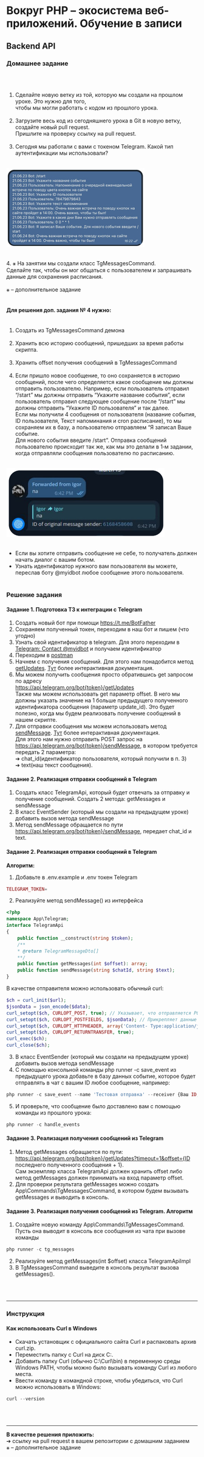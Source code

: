 # Вокруг PHP – экосистема веб-приложений. Обучение в записи
## Backend API
### Домашнее задание

<br><br>
1. Сделайте новую ветку из той, которую мы создали на прошлом уроке. Это нужно для того, <br>
   чтобы мы могли работать с кодом из прошлого урока.<br><br>
2. Загрузите весь код из сегодняшнего урока в Git в новую ветку, создайте новый pull request. <br>
   Пришлите на проверку ссылку на pull request.<br><br>
3. Сегодня мы работали с вами с токеном Telegram. Какой тип аутентификации мы использовали?<br><br>

![](../archives/php-2-1.jpg)

<br>
4. ⚹ На занятии мы создали класс TgMessagesCommand. <br>
   Сделайте так, чтобы он мог общаться с пользователем и запрашивать данные для сохранения расписания. <br><br>
   ⚹ – дополнительное задание <br><br>

#### Для решения доп. задания № 4 нужно:<br><br>
1. Создать из TgMessagesCommand демона<br><br>
2. Хранить всю историю сообщений, пришедших за время работы скрипта.<br><br>
3. Хранить offset получения сообщений в TgMessagesCommand <br><br>
4. Если пришло новое сообщение, то оно сохраняется в историю сообщений, после чего определяется какое
   сообщение мы должны отправить пользователю.
   Например, если пользователь отправил “/start” мы должны отправить “Укажите название события”, если пользователь отправил следующее сообщение после “/start” мы должны отправить “Укажите ID пользователя” и так далее. <br>
    Если мы получили 4 сообщения от пользователя (название события, ID пользователя, Текст напоминания и cron расписание), то мы сохраняем их в базу, а пользователю отправляем “Я записал Ваше событие. <br> 
    Для нового события введите /start”. Отправка сообщений пользователю происходит так же, как мы это делали в 1‑м задании, когда отправляли сообщения пользователю по расписанию.<br><br>

![](../archives/php-2-2.jpg)
<br><br>
* Если вы хотите отправить сообщение не себе, то получатель должен начать диалог с вашим ботом. 
* Узнать идентификатор нужного вам пользователя вы можете, переслав боту @myidbot любое сообщение этого пользователя.
  <br><br>
### Решение задания
#### Задание 1. Подготовка ТЗ к интеграции с Telegram

1. Создать новый бот при помощи https://t.me/BotFather
2. Сохраняем полученный токен, переходим в наш бот и пишем (что угодно)
3. Узнать свой идентификатор в telegram. Для этого переходим в [Telegram: Contact @myidbot](https://t.me/myidbot) и получаем идентификатор
4. Переходим в [postman](https://www.postman.com/)
5. Начнем с получения сообщений. Для этого нам понадобится метод [getUpdates](https://core.telegram.org/bots/api#getupdates). [Тут](https://telegram-bot-sdk.readme.io/reference/getupdates) более интерактивная документация.
6. Мы можем получить сообщения просто обратившись get запросом по адресу <br>
   https://api.telegram.org/bot{token}/getUpdates <br>
   Также мы можем использовать get параметр offset. В него мы должны указать значение на 1 больше
   предыдущего полученного идентификатора сообщения (параметр update_id). Это будет полезно, когда мы будем реализовать получение сообщений в нашем скрипте.
7. Для отправки сообщения мы можем использовать метод [sendMessage](https://core.telegram.org/bots/api#sendmessage). [Тут](https://telegram-bot-sdk.readme.io/reference/sendmessage) более интерактивная документация. <br>
   Для этого нам нужно отправить POST запрос на https://api.telegram.org/bot{token}/sendMessage, в котором требуется передать 2 параметра: <br>
   ➔ chat_id(идентификатор пользователя, который получили в п. 3) <br>
   ➔ text(наш текст сообщения).

#### Задание 2. Реализация отправки сообщений в Telegram

1. Создать класс TelegramApi, который будет отвечать за отправку и получение сообщений. Создать 2 метода: getMessages и sendMessage
2. В класс EventSender (который мы создали на предыдущем уроке) добавить вызов метода sendMessage
3. Метод sendMessage обращается по пути
   https://api.telegram.org/bot{token}/sendMessage, передает chat_id и text.

#### Задание 2. Реализация отправки сообщений в Telegram
**Алгоритм:**
1. Добавьте в .env.example и .env токен Telegram
```php
TELEGRAM_TOKEN=

```
2. Реализуйте метод sendMessage() из интерфейса
```php
<?php
namespace App\Telegram;
interface TelegramApi
{
    public function ＿construct(string $token);
    /**
    * @return TelegramMessageDto[]
    **/    
    public function getMessages(int $offset): array;
    public function sendMessage(string $chatId, string $text);
}
```
В качестве отправителя можно использовать обычный curl:
```php
$ch = curl_init($url);
$jsonData = json_encode($data);
curl_setopt($ch, CURLOPT_POST, true); // Указывает, что отправляется POST запрос
curl_setopt($ch, CURLOPT_POSTFIELDS, $jsonData); // Прикрепляет данные
curl_setopt($ch, CURLOPT_HTTPHEADER, array('Content- Type:application/json')); // Устанавливает тип контента application/json
curl_setopt($ch, CURLOPT_RETURNTRANSFER, true);
curl_exec($ch); 
curl_close($ch);

```
3. В класс EventSender (который мы создали на предыдущем уроке) добавить вызов метода sendMessage
4. С помощью консольной команды php runner -c save_event из предыдущего урока добавьте в базу данных
   событие, которое будет отправлять в чат с вашим ID любое сообщение, например:
```php
php runner -c save_event --name 'Tеcтовая отправка' --receiver {Ваш ID, полученный от myidbot} --text 'Текст тестовой отправки сообщения' --cron '* * * * *'

```
5. И проверьте, что сообщение было доставлено вам с помощью команды из прошлого урока:
```php
php runner -c handle_events

```
#### Задание 3. Реализация получения сообщений из Telegram

1. Метод getMessages обращается по пути:
   https://api.telegram.org/bot{token}/getUpdates?timeout=1&offset={ID
   последнего полученного сообщения + 1}. <br>
   Сам экземпляр класса TelegramApi должен хранить offset либо метод getMessages должен принимать на вход параметр offset.
2. Для проверки результата getMessages можно создать App\Commands\TgMessagesCommand, в котором будем вызывать getMessages и выводить в консоль.

#### Задание 3. Реализация получения сообщений из Telegram. Алгоритм

1. Создайте новую команду App\Commands\TgMessagesCommand. Пусть она выводит в консоль все сообщения из чата при вызове команды
```php
php runner -c tg_messages
```

2. Реализуйте метод getMessages(int $offset) класса TelegramApiImpl
3. В TgMessagesCommand выведите в консоль результат вызова getMessages().
  


  <br><br><hr>

### Инструкция

#### Как использовать Curl в Windows

- Скачать установщик с официального сайта Curl и распаковать архив curl.zip.
- Переместить папку с Curl на диск C:\.
- Добавить папку Curl (обычно C:\Curl\bin) в переменную среды Windows PATH, чтобы можно было вызывать команду Curl из любого места.
- Ввести команду в командной строке, чтобы убедиться, что Curl можно использовать в Windows:
```php
curl --version

```
<br><br><hr>
**В качестве решения приложить:** <br>
➔ ссылку на pull request в вашем репозитории с домашним заданием <br>
⚹ – дополнительное задание